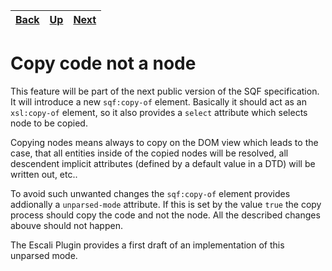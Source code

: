 | [Back](../03_enum/README.md) | [Up](../README.md) | [Next](../05_microtypo/README.md) |
|--|--|--|

# Copy code not a node

This feature will be part of the next public version of the SQF specification. It will introduce a new `sqf:copy-of` element. Basically it should act as an `xsl:copy-of` element, so it also provides a `select` attribute which selects node to be copied.

Copying nodes means always to copy on the DOM view which leads to the case, that all entities inside of the copied nodes will be resolved, all descendent implicit attributes (defined by a default value in a DTD) will be written out, etc.. 

To avoid such unwanted changes the `sqf:copy-of` element provides addionally a `unparsed-mode` attribute. If this is set by the value `true` the copy process should copy the code and not the node. All the described changes abouve should not happen.

The Escali Plugin provides a first draft of an implementation of this unparsed mode.

